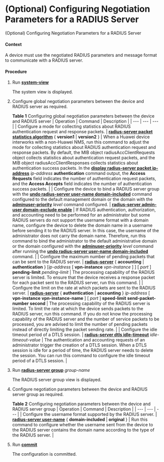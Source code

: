 (Optional) Configuring Negotiation Parameters for a RADIUS Server
=================================================================

(Optional) Configuring Negotiation Parameters for a RADIUS Server

#### Context

A device must use the negotiated RADIUS parameters and message format to communicate with a RADIUS server.


#### Procedure

1. Run [**system-view**](cmdqueryname=system-view)
   
   
   
   The system view is displayed.
2. Configure global negotiation parameters between the device and RADIUS server as required.
   
   
   
   **Table 1** Configuring global negotiation parameters between the device and RADIUS server
   | Operation | Command | Description |
   | --- | --- | --- |
   | Configure a mode for collecting statistics about RADIUS authentication request and response packets. | [**radius-server packet statistics algorithm**](cmdqueryname=radius-server+packet+statistics+algorithm) { **version1** | **version2** } | When a Huawei device interworks with a non-Huawei NMS, run this command to adjust the mode for collecting statistics about RADIUS authentication request and response packets. By default, the MIB object radiusAccClientRequests object collects statistics about authentication request packets, and the MIB object radiusAccClientResponses collects statistics about authentication success packets. In the [**display radius-server packet ip-address**](cmdqueryname=display+radius-server+packet+ip-address+authentication) *ip-address* **authentication** command output, the **Access Requests** field indicates the number of authentication request packets, and the **Access Accepts** field indicates the number of authentication success packets. |
   | Configure the device to bind a RADIUS server group with the [**undo radius-server user-name domain-included**](cmdqueryname=radius-server+user-name%28RADIUS%E6%9C%8D%E5%8A%A1%E5%99%A8%E7%BB%84%E8%A7%86%E5%9B%BE%29) command configured to the default management domain or the domain with the [**adminuser-priority**](cmdqueryname=adminuser-priority) *level* command configured. | [**radius-server admin-user domain-exclude enable**](cmdqueryname=radius-server+admin-user+domain-exclude+enable) | If RADIUS authentication, authorization, and accounting need to be performed for an administrator but some RADIUS servers do not support the username format with a domain name, configure the device to delete the domain name in a username before sending it to the RADIUS server. In this case, the username of the administrator does not carry the domain name. Therefore, run this command to bind the administrator to the default administrative domain or the domain configured with the [**adminuser-priority**](cmdqueryname=adminuser-priority) *level* command after running the [**undo radius-server user-name domain-included**](cmdqueryname=undo+radius-server+user-name+domain-included) command. |
   | Configure the maximum number of pending packets that can be sent to the RADIUS server. | [**radius-server**](cmdqueryname=radius-server+pending-limit) { **accounting** | **authentication** } [*ip-address* [ **vpn-instance** *vpn-instance*  ] ] [ *port* ] **pending-limit** *pending-limit* | The processing capability of the RADIUS server is limited. To ensure that the device receives a response packet for each packet sent to the RADIUS server, run this command. |
   | Configure the limit on the rate at which packets are sent to the RADIUS server. | **[**radius-server**](cmdqueryname=radius-server)** { **authentication** | **accounting** } *ip-address* [ **vpn-instance** **vpn-instance-name** ] [ *port* ] **speed-limit** **send-packet-number** **second** | The processing capability of the RADIUS server is limited. To limit the rate at which the device sends packets to the RADIUS server, run this command.  If you do not know the processing capability of the RADIUS server and the number of service packets to be processed, you are advised to limit the number of pending packets instead of directly limiting the packet sending rate. |
   | Configure the idle timeout period of a DTLS session. | [**radius-server dtls idle-timeout**](cmdqueryname=radius-server+dtls+idle-timeout) *idle-timeout-value* | The authentication and accounting requests of an administrator trigger the creation of a DTLS session. When a DTLS session is idle for a period of time, the RADIUS server needs to delete the session. You can run this command to configure the idle timeout period of a DTLS session. |
3. Run [**radius-server group**](cmdqueryname=radius-server+group) *group-name*
   
   
   
   The RADIUS server group view is displayed.
4. Configure negotiation parameters between the device and RADIUS server group as required.
   
   
   
   **Table 2** Configuring negotiation parameters between the device and RADIUS server group
   | Operation | Command | Description |
   | --- | --- | --- |
   | Configure the username format supported by the RADIUS server. | [**radius-server user-name**](cmdqueryname=radius-server+user-name) { **domain-included** | **original** } | Run this command to configure whether the username sent from the device to the RADIUS server contains the domain name according to the type of the RADIUS server. |
5. Run [**commit**](cmdqueryname=commit)
   
   
   
   The configuration is committed.